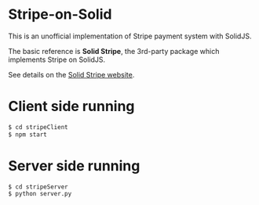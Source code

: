 # Stripe-on-Solid
This is an unofficial implementation of Stripe payment system with SolidJS.

The basic reference is **Solid Stripe**, the 3rd-party package which implements Stripe on SolidJS.

See details on the [Solid Stripe website](https://solid-stripe.vercel.app/).

# Client side running
```bash
$ cd stripeClient
$ npm start
```

# Server side running
```bash
$ cd stripeServer
$ python server.py
```
